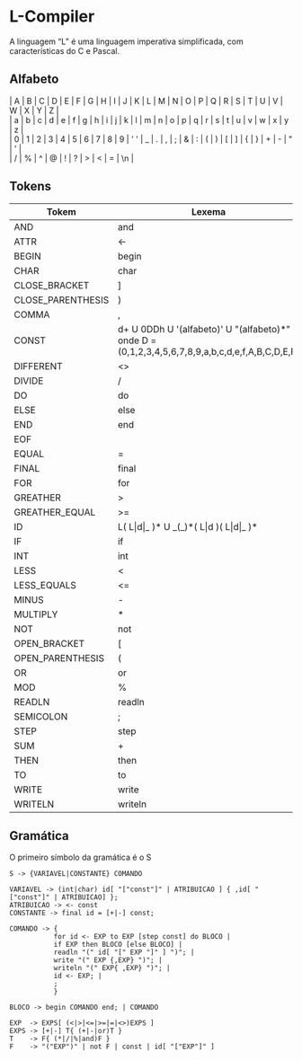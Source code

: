 # L-Compiler
A linguagem “L” é uma linguagem imperativa simplificada, com características do C e Pascal.

## Alfabeto
| A | B | C | D | E | F | G | H | I | J | K | L | M | N | O | P | Q | R | S | T | U | V | W | X | Y | Z |<br>
| a | b | c | d | e | f | g | h | i | j | k | l | m | n | o | p | q | r | s | t | u | v | w | x | y | z |<br>
| 0 | 1 | 2 | 3 | 4 | 5 | 6 | 7 | 8 | 9 | ' ' | _ | . | , | ; | & | : | ( | \) | [ | \] | \{ | \} | + | - | " | ' |<br>
| / | % | ^ | @ | ! | ? | > | < | = | \n |<br>

## Tokens
| Tokem | Lexema |
| --- | --- |
| AND | and |
| ATTR | <- |
| BEGIN | begin |
| CHAR | char |
| CLOSE_BRACKET | ] |
| CLOSE_PARENTHESIS | ) |
| COMMA | , |
| CONST | d+ U 0DDh U '(alfabeto)' U "(alfabeto)\*\" <br>onde D = (0,1,2,3,4,5,6,7,8,9,a,b,c,d,e,f,A,B,C,D,E,F)
| DIFFERENT | <> |
| DIVIDE | / |
| DO | do |
| ELSE | else |
| END | end |
| EOF |  |
| EQUAL | = |
| FINAL | final |
| FOR | for |
| GREATHER | > |
| GREATHER_EQUAL | >= |
| ID | L( L\|d\|\_ )\* U \_(\_)\*( L\|d )( L\|d\|\_ )* |
| IF | if |
| INT | int |
| LESS | < |
| LESS_EQUALS | <= |
| MINUS | - |
| MULTIPLY | \* |
| NOT | not |
| OPEN_BRACKET | [ |
| OPEN_PARENTHESIS | ( |
| OR | or |
| MOD | % |
| READLN | readln |
| SEMICOLON | ; |
| STEP | step |
| SUM | + |
| THEN | then |
| TO | to |
| WRITE | write |
| WRITELN | writeln |

## Gramática

O primeiro símbolo da gramática é o S

```
S -> {VARIAVEL|CONSTANTE} COMANDO

VARIAVEL -> (int|char) id[ "["const"]" | ATRIBUICAO ] { ,id[ "["const"]" | ATRIBUICAO] };
ATRIBUICAO -> <- const
CONSTANTE -> final id = [+|-] const;

COMANDO -> {
           for id <- EXP to EXP [step const] do BLOCO |
           if EXP then BLOCO [else BLOCO] |
           readln "(" id[ "[" EXP "]" ] ")"; |
           write "(" EXP {,EXP} ")"; |
           writeln "(" EXP{ ,EXP} ")"; |
           id <- EXP; |
           ;
           }

BLOCO -> begin COMANDO end; | COMANDO

EXP  -> EXPS[ (<|>|<=|>=|=|<>)EXPS ]
EXPS -> [+|-] T{ (+|-|or)T }
T    -> F{ (*|/|%|and)F }
F    -> "("EXP")" | not F | const | id[ "["EXP"]" ]
```
